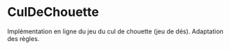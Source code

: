 # CulDeChouette
Implémentation en ligne du jeu du cul de chouette (jeu de dés). Adaptation des règles.
